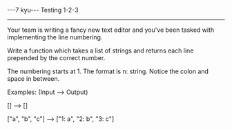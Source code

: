 ---7 kyu--- Testing 1-2-3

------

Your team is writing a fancy new text editor and you've been tasked with implementing the line numbering.

Write a function which takes a list of strings and returns each line prepended by the correct number.

The numbering starts at 1. The format is n: string. Notice the colon and space in between.

Examples: (Input --> Output)

[] --> []

["a", "b", "c"] --> ["1: a", "2: b", "3: c"]